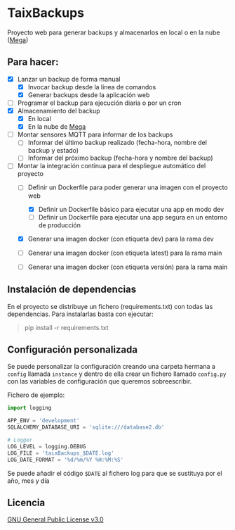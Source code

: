 # TaixBackups
Proyecto web para generar backups y almacenarlos en local o en la nube ([Mega](https://mega.io/))


## Para hacer:
- [x] Lanzar un backup de forma manual
  - [x] Invocar backup desde la línea de comandos
  - [x] Generar backups desde la aplicación web
- [ ] Programar el backup para ejecución diaria o por un cron
- [x] Almacenamiento del backup
  - [x] En local
  - [x] En la nube de [Mega](https://mega.io/)
- [ ] Montar sensores MQTT para informar de los backups
  - [ ] Informar del último backup realizado (fecha-hora, nombre del backup y estado)
  - [ ] Informar del próximo backup (fecha-hora y nombre del backup)
- [ ] Montar la integración continua para el despliegue automático del proyecto
  - [ ] Definir un Dockerfile para poder generar una imagen con el proyecto web
    - [x] Definir un Dockerfile básico para ejecutar una app en modo dev
    - [ ] Definir un Dockerfile para ejecutar una app segura en un entorno de producción
  - [x] Generar una imagen docker (con etiqueta dev) para la rama dev
  - [ ] Generar una imagen docker (con etiqueta latest) para la rama main
  - [ ] Generar una imagen docker (con etiqueta versión) para la rama main


## Instalación de dependencias
En el proyecto se distribuye un fichero (requirements.txt) con todas las dependencias. Para instalarlas
basta con ejecutar:
> pip install -r requirements.txt


## Configuración personalizada
Se puede personalizar la configuración creando una carpeta hermana a `config` llamada `instance` y dentro
de ella crear un fichero llamado `config.py` con las variables de configuración que queremos sobreescribir.

Fichero de ejemplo:
```python
import logging

APP_ENV = 'development'
SQLALCHEMY_DATABASE_URI = 'sqlite:///database2.db'

# Logger
LOG_LEVEL = logging.DEBUG
LOG_FILE = 'taixBackups_$DATE.log'
LOG_DATE_FORMAT = '%d/%m/%Y %H:%M:%S'
```

Se puede añadir el código `$DATE` al fichero log para que se sustituya por el año, mes y día


## Licencia
[GNU General Public License v3.0](https://github.com/TaixMiguel/TaixBackups/blob/main/LICENSE)
